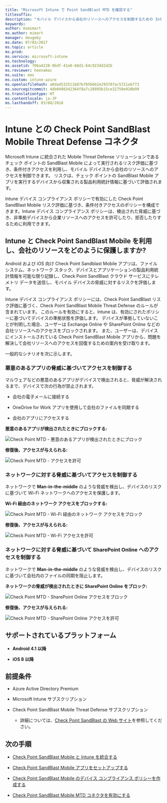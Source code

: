 ```yaml
---
title: "Microsoft Intune で Point SandBlast MTD を確認する"
titlesuffix: 
description: "モバイル デバイスから会社のリソースへのアクセスを制御するための Intune と Check Point SandBlast Mobile Threat Defense の統合について説明します。"
keywords: 
author: msmimart
ms.author: mimart
manager: dougeby
ms.date: 07/03/2017
ms.topic: article
ms.prod: 
ms.service: microsoft-intune
ms.technology: 
ms.assetid: 706a4228-9bdf-41e0-b8d1-64c923dd2d2b
ms.reviewer: heenamac
ms.suite: ems
ms.custom: intune-azure
ms.openlocfilehash: a0dad532511b87b7856bb2e293707ac5311eb773
ms.sourcegitcommit: 4db0498342364f8a7c28995b15ce32759e920b99
ms.translationtype: HT
ms.contentlocale: ja-JP
ms.lasthandoff: 03/08/2018
---
```

# <a name="check-point-sandblast-mobile-threat-defense-connector-with-intune"></a>Intune との Check Point SandBlast Mobile Threat Defense コネクタ

Microsoft Intune に統合された Mobile Threat Defense ソリューションであるチェック ポイントの SandBlast Mobile によって実行されるリスク評価に基づき、条件付きアクセスを利用し、モバイル デバイスから会社のリソースへのアクセスを制御できます。 リスクは、チェック ポイントの SandBlast Mobile アプリを実行するデバイスから収集される製品利用統計情報に基づいて評価されます。

Intune デバイス コンプライアンス ポリシーで有効にした Check Point SandBlast Mobile リスク評価に基づき、条件付きアクセスのポリシーを構成できます。Intune デバイス コンプライアンス ポリシーは、検出された脅威に基づき、非準拠デバイスから企業リソースへのアクセスを許可したり、拒否したりするために利用できます。

## <a name="how-do-intune-and-check-point-sandblast-mobile-help-protect-your-company-resources"></a>Intune と Check Point SandBlast Mobile を利用し、会社のリソースをどのように保護しますか?

Android および iOS 向け Check Point Sandblast Mobile アプリは、ファイル システム、ネットワーク スタック、デバイスとアプリケーションの製品利用統計情報を可能な限り記録し、Check Point SandBlast クラウド サービスにテレメトリ データを送信し、モバイル デバイスの脅威に対するリスクを評価します。

Intune デバイス コンプライアンス ポリシーには、Check Point SandBlast リスク評価に基づく、Check Point SandBlast Mobile Threat Defense のルールが含まれています。 このルールを有効にすると、Intune は、有効にされたポリシーに基づいてデバイスの準拠状態を評価します。 デバイスが準拠していないことが判明した場合、ユーザーは Exchange Online や SharePoint Online などの会社リソースへのアクセスをブロックされます。 また、ユーザーは、デバイスにインストールされている Check Point SandBlast Mobile アプリから、問題を解決して会社リソースへのアクセスを回復するための案内を受け取ります。

<!-- ## Sample scenarios 
closing syntax for comment above is missing. Please insert closing syntax at intended location. -->

一般的なシナリオを次に示します。

### <a name="control-access-based-on-threats-from-malicious-apps"></a>悪意のあるアプリの脅威に基づいてアクセスを制御する

マルウェアなどの悪意のあるアプリがデバイスで検出されると、脅威が解決されるまで、デバイスで次の行為が禁止されます。

-   会社の電子メールに接続する

-   OneDrive for Work アプリを使用して会社のファイルを同期する

-   会社のアプリにアクセスする

**悪意のあるアプリが検出されたときにブロックする:**

![Check Point MTD - 悪意のあるアプリが検出されたときにブロック](./media/checkpoint-MTD-2.PNG)

**修復後、アクセスが与えられる:**

![Check Point MTD - アクセスを許可](./media/checkpoint-MTD-3.PNG)

### <a name="control-access-based-on-threat-to-network"></a>ネットワークに対する脅威に基づいてアクセスを制御する

ネットワークで **Man-in-the-middle** のような脅威を検出し、デバイスのリスクに基づいて Wi-Fi ネットワークへのアクセスを保護します。

**Wi-Fi 経由のネットワーク アクセスをブロックする:**

![Check Point MTD - Wi-Fi 経由のネットワーク アクセスをブロック](./media/checkpoint-MTD-4.PNG)

**修復後、アクセスが与えられる:**

![Check Point MTD - Wi-Fi アクセスを許可](./media/checkpoint-MTD-5.PNG)

### <a name="control-access-to-sharepoint-online-based-on-threat-to-network"></a>ネットワークに対する脅威に基づいて SharePoint Online へのアクセスを制御する

ネットワークで **Man-in-the-middle** のような脅威を検出し、デバイスのリスクに基づいて会社内のファイルの同期を阻止します。

**ネットワークの脅威が検出されたときに SharePoint Online をブロック:**

![Check Point MTD - SharePoint Online アクセスをブロック](./media/checkpoint-MTD-6.PNG)

**修復後、アクセスが与えられる:**

![Check Point MTD - SharePoint Online アクセスを許可](./media/checkpoint-MTD-7.PNG)

## <a name="supported-platforms"></a>サポートされているプラットフォーム

-   **Android 4.1 以降**

-   **iOS 8 以降**

## <a name="pre-requisites"></a>前提条件

-   Azure Active Directory Premium

-   Microsoft Intune サブスクリプション

-   Check Point SandBlast Mobile Threat Defense サブスクリプション
    -   詳細については、[Check Point SandBlast の Web サイト](https://www.checkpoint.com/)を参照してください。

## <a name="next-steps"></a>次の手順

- [Check Point SandBlast Mobile と Intune を統合する](checkpoint-sandblast-mobile-mtd-connector-integration.md)

- [Check Point SandBlast Mobile アプリをセットアップする](mtd-apps-ios-app-configuration-policy-add-assign.md)

- [Check Point SandBlast Mobile のデバイス コンプライアンス ポリシーを作成する](mtd-device-compliance-policy-create.md)

- [Check Point SandBlast Mobile MTD コネクタを有効にする](mtd-connector-enable.md)
